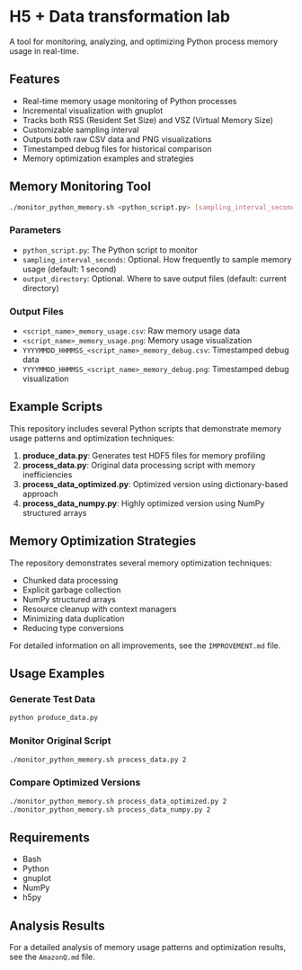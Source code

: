 # H5 + Data transformation lab

A tool for monitoring, analyzing, and optimizing Python process memory usage in real-time.

## Features

- Real-time memory usage monitoring of Python processes
- Incremental visualization with gnuplot
- Tracks both RSS (Resident Set Size) and VSZ (Virtual Memory Size)
- Customizable sampling interval
- Outputs both raw CSV data and PNG visualizations
- Timestamped debug files for historical comparison
- Memory optimization examples and strategies

## Memory Monitoring Tool

```bash
./monitor_python_memory.sh <python_script.py> [sampling_interval_seconds] [output_directory]
```

### Parameters

- `python_script.py`: The Python script to monitor
- `sampling_interval_seconds`: Optional. How frequently to sample memory usage (default: 1 second)
- `output_directory`: Optional. Where to save output files (default: current directory)

### Output Files

- `<script_name>_memory_usage.csv`: Raw memory usage data
- `<script_name>_memory_usage.png`: Memory usage visualization
- `YYYYMMDD_HHMMSS_<script_name>_memory_debug.csv`: Timestamped debug data
- `YYYYMMDD_HHMMSS_<script_name>_memory_debug.png`: Timestamped debug visualization

## Example Scripts

This repository includes several Python scripts that demonstrate memory usage patterns and optimization techniques:

1. **produce_data.py**: Generates test HDF5 files for memory profiling
2. **process_data.py**: Original data processing script with memory inefficiencies
3. **process_data_optimized.py**: Optimized version using dictionary-based approach
4. **process_data_numpy.py**: Highly optimized version using NumPy structured arrays

## Memory Optimization Strategies

The repository demonstrates several memory optimization techniques:

- Chunked data processing
- Explicit garbage collection
- NumPy structured arrays
- Resource cleanup with context managers
- Minimizing data duplication
- Reducing type conversions

For detailed information on all improvements, see the `IMPROVEMENT.md` file.

## Usage Examples

### Generate Test Data

```bash
python produce_data.py
```

### Monitor Original Script

```bash
./monitor_python_memory.sh process_data.py 2
```

### Compare Optimized Versions

```bash
./monitor_python_memory.sh process_data_optimized.py 2
./monitor_python_memory.sh process_data_numpy.py 2
```

## Requirements

- Bash
- Python
- gnuplot
- NumPy
- h5py

## Analysis Results

For a detailed analysis of memory usage patterns and optimization results, see the `AmazonQ.md` file.
